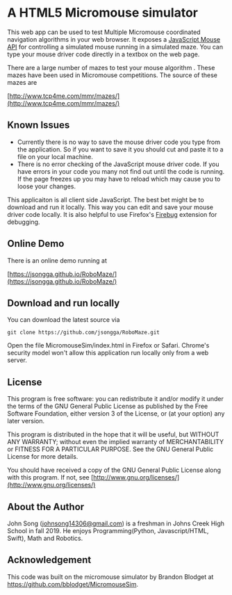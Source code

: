 A HTML5 Micromouse simulator
============================

This web app can be used to test Multiple Micromouse coordinated navigation algorithms in your
web browser.  It exposes a [JavaScript Mouse
API](https://github.com/bblodget/MicromouseSim/wiki/Mouse-API)
for controlling a simulated mouse running in a simulated maze.
You can type your mouse driver code directly in a textbox on the
web page.

There are a large number of mazes to test your mouse algorithm
.  These mazes have been used in Micromouse competitions.  The
source of these mazes are

[http://www.tcp4me.com/mmr/mazes/](http://www.tcp4me.com/mmr/mazes/)

Known Issues
------------

* Currently there is no way to save the mouse
driver code you type from the application.  So if you want to
save it you should cut and paste it to a file on your local
machine.  
* There is no error checking of the JavaScript mouse driver
code.  If you have errors in your code you many not find out
until the code is running.  If the page freezes up you may have
to reload which may cause you to loose your changes.

This applicaiton is all client side JavaScript.  The best bet
might be to download and run it locally.  This way you can edit
and save your mouse driver code locally.  It is also helpful to
use Firefox's [Firebug](http://getfirebug.com/) extension for
debugging.

Online Demo
-----------

There is an online demo running at 

[https://jsongga.github.io/RoboMaze/](https://jsongga.github.io/RoboMaze/)

Download and run locally
------------------------

You can download the latest source via

	git clone https://github.com/jsongga/RoboMaze.git

Open the file MicromouseSim/index.html in Firefox or Safari.
Chrome's security model won't allow this application run
locally only from a web server.

License
-------

This program is free software: you can redistribute it and/or
modify it under the terms of the GNU General Public License as
published by the Free Software Foundation, either version 3 of
the License, or (at your option) any later version.

This program is distributed in the hope that it will be useful,
but WITHOUT ANY WARRANTY; without even the implied warranty of
MERCHANTABILITY or FITNESS FOR A PARTICULAR PURPOSE.  See the
GNU General Public License for more details.

You should have received a copy of the GNU General Public
License along with this program.  If not, see
[http://www.gnu.org/licenses/](http://www.gnu.org/licenses/)

About the Author
-------
John Song (johnsong14306@gmail.com) is a freshman in Johns Creek High School in fall 2019. He enjoys Programming(Python, Javascript/HTML, Swift), Math and Robotics.

Acknowledgement
-------

This code was built on the micromouse simulator by Brandon Blodget at https://github.com/bblodget/MicromouseSim.
